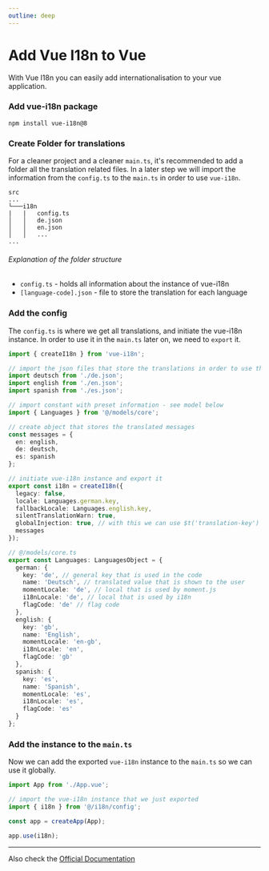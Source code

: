```yaml
---
outline: deep
---
```


# Add Vue I18n to Vue

With Vue I18n you can easily add internationalisation to your vue application. 

### Add vue-i18n package

```console
npm install vue-i18n@8
```

### Create Folder for translations

For a cleaner project and a cleaner `main.ts`, it's recommended to add a folder all the translation related
files. In a later step we will import the information from the `config.ts` to the `main.ts` in order to use
`vue-i18n`.

```
src
...
└───i18n
|   |   config.ts
│   │   de.json
│   │   en.json
│   │   ...
...
```

###### Explanation of the folder structure

- `config.ts` - holds all information about the instance of vue-i18n
- `[language-code].json` - file to store the translation for each language

### Add the config

The `config.ts` is where we get all translations, and initiate the vue-i18n instance. In order to use it in
the `main.ts` later on, we need to `export` it.

```typescript
import { createI18n } from 'vue-i18n';

// import the json files that store the translations in order to use them in your vue project
import deutsch from './de.json';
import english from './en.json';
import spanish from './es.json';

// import constant with preset information - see model below
import { Languages } from '@/models/core';

// create object that stores the translated messages
const messages = {
  en: english,
  de: deutsch,
  es: spanish
};

// initiate vue-i18n instance and export it
export const i18n = createI18n({
  legacy: false,
  locale: Languages.german.key,
  fallbackLocale: Languages.english.key,
  silentTranslationWarn: true,
  globalInjection: true, // with this we can use $t('translation-key') inside the templates
  messages
});
```

```typescript
// @/models/core.ts
export const Languages: LanguagesObject = {
  german: {
    key: 'de', // general key that is used in the code
    name: 'Deutsch', // translated value that is shown to the user
    momentLocale: 'de', // local that is used by moment.js 
    i18nLocale: 'de', // local that is used by i18n
    flagCode: 'de' // flag code
  },
  english: {
    key: 'gb',
    name: 'English',
    momentLocale: 'en-gb',
    i18nLocale: 'en',
    flagCode: 'gb'
  },
  spanish: {
    key: 'es',
    name: 'Spanish',
    momentLocale: 'es',
    i18nLocale: 'es',
    flagCode: 'es'
  }
};
```

### Add the instance to the `main.ts`

Now we can add the exported `vue-i18n` instance to the `main.ts` so we can use it globally. 

```typescript
import App from './App.vue';

// import the vue-i18n instance that we just exported
import { i18n } from '@/i18n/config';

const app = createApp(App);

app.use(i18n);
```

---
Also check the [Official Documentation]('https://kazupon.github.io/vue-i18n/installation.html#compatibility-note')